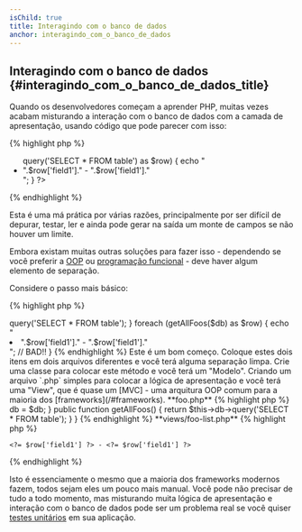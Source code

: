 ```yaml
---
isChild: true
title: Interagindo com o banco de dados
anchor: interagindo_com_o_banco_de_dados
---
```


## Interagindo com o banco de dados {#interagindo_com_o_banco_de_dados_title}

Quando os desenvolvedores começam a aprender PHP, muitas vezes acabam misturando a interação com o banco de dados com a 
camada de apresentação, usando código que pode parecer com isso:

{% highlight php %}
<ul>
<?php
foreach ($db->query('SELECT * FROM table') as $row) {
    echo "<li>".$row['field1']." - ".$row['field1']."</li>";
}
?>
</ul>
{% endhighlight %}

Esta é uma má prática por várias razões, principalmente por ser difícil de depurar, testar, ler e ainda pode gerar na 
saída um monte de campos se não houver um limite.

Embora existam muitas outras soluções para fazer isso - dependendo se você preferir a 
[OOP](/#programacao_orientada_objetos) ou [programação funcional](/#programacao_funcional) - deve haver algum elemento 
de separação.

Considere o passo mais básico:

{% highlight php %}
<?php
function getAllFoos($db) {
    return $db->query('SELECT * FROM table');
}

foreach (getAllFoos($db) as $row) {
    echo "<li>".$row['field1']." - ".$row['field1']."</li>"; // BAD!!
}
{% endhighlight %}

Este é um bom começo. Coloque estes dois itens em dois arquivos diferentes e você terá alguma separação limpa.

Crie uma classe para colocar este método e você terá um "Modelo". Criando um arquivo `.php` simples para colocar a 
lógica de apresentação e você terá uma "View", que é quase um [MVC] - uma arquitura OOP comum para a maioria dos 
[frameworks](/#frameworks).

**foo.php**

{% highlight php %}
<?php
$db = new PDO('mysql:host=localhost;dbname=testdb;charset=utf8', 'username', 'password');

// Deixe seu modelo disponível
include 'models/FooModel.php';

// Crie uma instância
$fooList = new FooModel($db);

// Mostre a view
include 'views/foo-list.php';
{% endhighlight %}


**models/FooModel.php**

{% highlight php %}
<?php
class Foo()
{
    protected $db;

    public function __construct(PDO $db)
    {
        $this->db = $db;
    }

    public function getAllFoos() {
        return $this->db->query('SELECT * FROM table');
    }
}
{% endhighlight %}

**views/foo-list.php**

{% highlight php %}
<?php foreach ($fooList as $row): ?>
    <?= $row['field1'] ?> - <?= $row['field1'] ?>
<?php endforeach ?>
{% endhighlight %}

Isto é essenciamente o mesmo que a maioria dos frameworks modernos fazem, todos sejam eles um pouco mais manual. Você 
pode não precisar de tudo a todo momento, mas misturando muita lógica de apresentação e interação com o banco de dados 
pode ser um problema real se você quiser [testes unitários](/#testes_unitarios) em sua aplicação.

[MVC]: http://code.tutsplus.com/tutorials/mvc-for-noobs--net-10488
